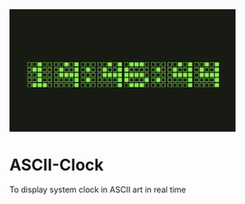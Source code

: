 <img src="Screenshot.jpg" width="400px">

# ASCII-Clock
To display system clock in ASCII art in real time
